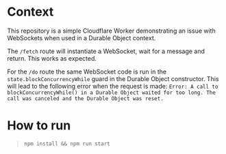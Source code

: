 # Context

This repository is a simple Cloudflare Worker demonstrating an issue with WebSockets when used in a Durable Object context.

The `/fetch` route will instantiate a WebSocket, wait for a message and return.
This works as expected.

For the `/do` route the same WebSocket code is run in the `state.blockConcurrencyWhile` guard in the Durable Object constructor.
This will lead to the following error when the request is made:
`Error: A call to blockConcurrencyWhile() in a Durable Object waited for too long. The call was canceled and the Durable Object was reset.`

# How to run
> `npm install && npm run start`